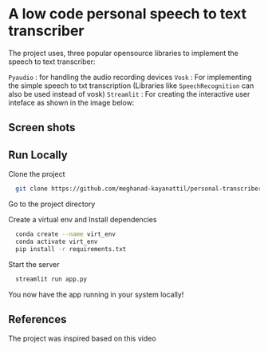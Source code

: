 # A low code personal speech to text transcriber

The project uses, three popular opensource libraries to implement the speech to text transcriber:

<code>Pyaudio</code> :  for handling the audio recording devices
<code>Vosk</code> : For implementing the simple speech to txt transcription (Libraries like <code>SpeechRecognition</code> can also be used instead of vosk)
<code>Streamlit</code> : For creating the interactive user inteface as shown in the image below:


## Screen shots


## Run Locally

Clone the project

```bash
  git clone https://github.com/meghanad-kayanattil/personal-transcriber-with-minimum-effort
```

Go to the project directory



Create a virtual env and Install dependencies

```bash
  conda create --name virt_env
  conda activate virt_env
  pip install -r requirements.txt
```

Start the server

```bash
  streamlit run app.py
```
You now have the app running in your system locally!
 
## References

The project was inspired based on this video

